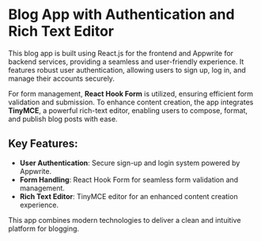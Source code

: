 # Blog App with Authentication and Rich Text Editor

This blog app is built using React.js for the frontend and Appwrite for backend services, providing a seamless and user-friendly experience. It features robust user authentication, allowing users to sign up, log in, and manage their accounts securely.

For form management, **React Hook Form** is utilized, ensuring efficient form validation and submission. To enhance content creation, the app integrates **TinyMCE**, a powerful rich-text editor, enabling users to compose, format, and publish blog posts with ease.

## Key Features:
- **User Authentication**: Secure sign-up and login system powered by Appwrite.
- **Form Handling**: React Hook Form for seamless form validation and management.
- **Rich Text Editor**: TinyMCE editor for an enhanced content creation experience.

This app combines modern technologies to deliver a clean and intuitive platform for blogging.
